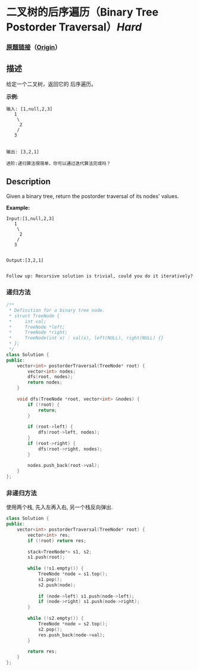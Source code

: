 # 二叉树的后序遍历（Binary Tree Postorder Traversal）*Hard*
### [原题链接](https://leetcode-cn.com/problems/binary-tree-postorder-traversal)（[Origin](https://leetcode.com/problems/binary-tree-postorder-traversal)）
## 描述
给定一个二叉树，返回它的 后序遍历。

**示例:**
```
输入: [1,null,2,3]  
   1
    \
     2
    /
   3 


输出: [3,2,1]

进阶:递归算法很简单，你可以通过迭代算法完成吗？
```

## Description
Given a binary tree, return the postorder traversal of its nodes&#39; values.

**Example:**
```
Input:[1,null,2,3]
   1
    \
     2
    /
   3


Output:[3,2,1]


Follow up: Recursive solution is trivial, could you do it iteratively?
```


### 递归方法
```c++
/**
 * Definition for a binary tree node.
 * struct TreeNode {
 *     int val;
 *     TreeNode *left;
 *     TreeNode *right;
 *     TreeNode(int x) : val(x), left(NULL), right(NULL) {}
 * };
 */
class Solution {
public:
    vector<int> postorderTraversal(TreeNode* root) {
        vector<int> nodes;
        dfs(root, nodes);
        return nodes;
    }
    
    void dfs(TreeNode *root, vector<int> &nodes) {
        if (!root) {
            return;
        }
        
        if (root->left) {
            dfs(root->left, nodes);
        }
        if (root->right) {
            dfs(root->right, nodes);
        }
        
        nodes.push_back(root->val);            
    }
};
```

### 非递归方法
使用两个栈, 先入左再入右, 另一个栈反向弹出.
```c++
class Solution {
public:
    vector<int> postorderTraversal(TreeNode* root) {
        vector<int> res;
        if (!root) return res;
        
        stack<TreeNode*> s1, s2;
        s1.push(root);
        
        while (!s1.empty()) {
            TreeNode *node = s1.top();
            s1.pop();
            s2.push(node);
            
            if (node->left) s1.push(node->left);
            if (node->right) s1.push(node->right);
        }
        
        while (!s2.empty()) {
            TreeNode *node = s2.top();
            s2.pop();
            res.push_back(node->val);
        }
        
        return res;
    }
};
```